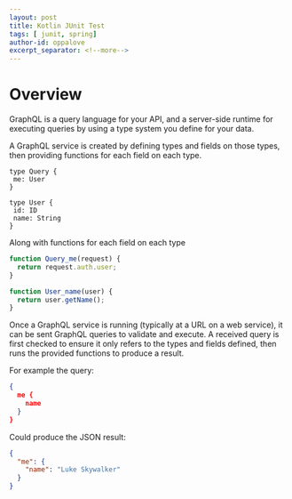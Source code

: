 ```yaml
---
layout: post
title: Kotlin JUnit Test
tags: [ junit, spring]
author-id: oppalove
excerpt_separator: <!--more-->
---
```

# Overview
GraphQL is a query language for your API, and a server-side runtime for executing queries 
by using a type system you define for your data.

 <!--more-->
 
 A GraphQL service is created by defining types and fields on those types, 
 then providing functions for each field on each type. 
 
 ```:json
type Query {
  me: User
}

type User {
  id: ID
  name: String
}
 ```

Along with functions for each field on each type
```javascript
function Query_me(request) {
  return request.auth.user;
}

function User_name(user) {
  return user.getName();
}
```

Once a GraphQL service is running (typically at a URL on a web service), it can be sent GraphQL queries to validate and execute. 
A received query is first checked to ensure it only refers to the types and fields defined, then runs the provided functions to produce a result.

For example the query:
```json
{
  me {
    name
  }
}
```

Could produce the JSON result:
```json
{
  "me": {
    "name": "Luke Skywalker"
  }
}
```


